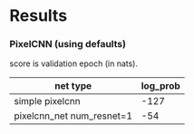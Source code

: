 # Results

### PixelCNN (using defaults)

score is validation epoch (in nats).

|net type|log_prob|
|----|--------|
|simple pixelcnn|-127|
|pixelcnn_net num_resnet=1|-54|
